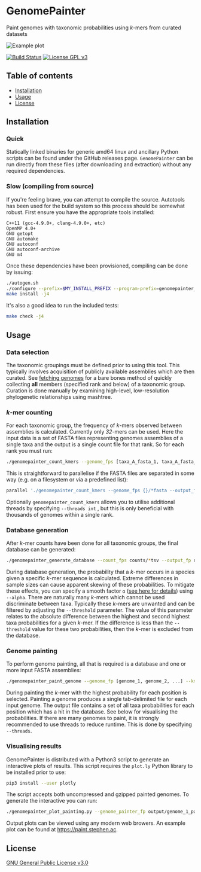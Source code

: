 # GenomePainter
Paint genomes with taxonomic probabilities using *k*-mers from curated datasets

![Example plot](http://image.ibb.co/gTrxpx/example_plot.png)

[![Build Status](https://travis-ci.org/scwatts/genome_painter.svg?branch=master)](https://travis-ci.org/scwatts/genome_painter) [![License GPL v3](https://img.shields.io/badge/license-GPL%20v3-blue.svg)](https://www.gnu.org/licenses/gpl-3.0.en.html)


## Table of contents
* [Installation](#installation)
* [Usage](#usage)
* [License](#license)


## Installation
### Quick
Statically linked binaries for generic amd64 linux and ancillary Python scripts can be found under the GitHub releases page. `GenomePainter` can be run directly from these files (after downloading and extraction) without any required dependencies.


### Slow (compiling from source)
If you're feeling brave, you can attempt to compile the source. Autotools has been used for the build system so this process should be somewhat robust. First ensure you have the appropriate tools installed:
```text
C++11 (gcc-4.9.0+, clang-4.9.0+, etc)
OpenMP 4.0+
GNU getopt
GNU automake
GNU autoconf
GNU autoconf-archive
GNU m4
```

Once these dependencies have been provisioned, compiling can be done by issuing:
```bash
./autogen.sh
./configure --prefix=$MY_INSTALL_PREFIX --program-prefix=genomepainter_
make install -j4
```

It's also a good idea to run the included tests:
```bash
make check -j4
```


## Usage
### Data selection
The taxonomic groupings must be defined prior to using this tool. This typically involves acquisition of publicly available assemblies which are then curated. See [fetching genomes](https://github.com/scwatts/fetch_genomes) for a bare bones method of quickly collecting **all** members (specified rank and below) of a taxonomic group. Curation is done manually by examining high-level, low-resolution phylogenetic relationships using mashtree.

### *k*-mer counting
For each taxonomic group, the frequency of *k*-mers observed between assemblies is calculated. Currently only *32*-mers can be used. Here the input data is a set of FASTA files representing genomes assemblies of a single taxa and the output is a single count file for that rank. So for each rank you must run:
```bash
./genomepainter_count_kmers --genome_fps [taxa_A_fasta_1, taxa_A_fasta_2, ...] --output_fp counts/taxa_A.tsv
```
This is straightforward to parallelise if the FASTA files are separated in some way (e.g. on a filesystem or via a predefined list):
```bash
parallel './genomepainter_count_kmers --genome_fps {}/*fasta --output_fp counts/{/}.tsv' ::: assemblies/*
```
Optionally `genomepainter_count_kmers` allows you to utilise additional threads by specifying `--threads int` , but this is only beneficial with thousands of genomes within a single rank.

### Database generation
After *k*-mer counts have been done for all taxonomic groups, the final database can be generated:
```bash
./genomepainter_generate_database --count_fps counts/*tsv --output_fp database/my_database.bin
```
During database generation, the probability that a *k*-mer occurs in a species given a specific *k*-mer sequence is calculated. Extreme differences in sample sizes can cause apparent skewing of these probabilities. To mitigate these effects, you can specify a smooth factor `α` ([see here for details](https://en.wikipedia.org/wiki/Additive_smoothing)) using `--alpha`.
There are naturally many *k*-mers which cannot be used discriminate between taxa. Typically these *k*-mers are unwanted and can be filtered by adjusting the `--threshold` parameter. The value of this parameter relates to the absolute difference between the highest and second highest taxa probabilities for a given *k*-mer. If the difference is less than the `--threshold` value for these two probabilities, then the *k*-mer is excluded from the database.


### Genome painting
To perform genome painting, all that is required is a database and one or more input FASTA assemblies:
```bash
./genomepainter_paint_genome --genome_fp [genome_1, genome_2, ...] --kmer_db_fp database/my_database.bin --output_dir output
```
During painting the *k*-mer with the highest probability for each position is selected. Painting a genome produces a single tab-delimited file for each input genome. The output file contains a set of all taxa probabilities for each position which has a hit in the database. See below for visualising the probabilities.
If there are many genomes to paint, it is strongly recommended to use threads to reduce runtime. This is done by specifying `--threads`.


### Visualising results
GenomePainter is distributed with a Python3 script to generate an interactive plots of results. This script requires the `plot.ly` Python library to be installed prior to use:
```bash
pip3 install --user plotly
```

The script accepts both uncompressed and gzipped painted genomes. To generate the interactive you can run:
```bash
./genomepainter_plot_painting.py --genome_painter_fp output/genome_1_painted.tsv.gz --output_fp plots/genome_1_painted.html
```

Output plots can be viewed using any modern web browers. An example plot can be found at <https://paint.stephen.ac>.


## License
[GNU General Public License v3.0](https://www.gnu.org/licenses/gpl-3.0.en.html)
